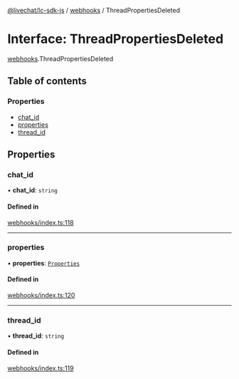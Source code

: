 [@livechat/lc-sdk-js](../README.md) / [webhooks](../modules/webhooks.md) / ThreadPropertiesDeleted

# Interface: ThreadPropertiesDeleted

[webhooks](../modules/webhooks.md).ThreadPropertiesDeleted

## Table of contents

### Properties

- [chat\_id](webhooks.ThreadPropertiesDeleted.md#chat_id)
- [properties](webhooks.ThreadPropertiesDeleted.md#properties)
- [thread\_id](webhooks.ThreadPropertiesDeleted.md#thread_id)

## Properties

### chat\_id

• **chat\_id**: `string`

#### Defined in

[webhooks/index.ts:118](https://github.com/livechat/lc-sdk-js/blob/125a327/src/webhooks/index.ts#L118)

___

### properties

• **properties**: [`Properties`](webhooks_structures_structures.Properties.md)

#### Defined in

[webhooks/index.ts:120](https://github.com/livechat/lc-sdk-js/blob/125a327/src/webhooks/index.ts#L120)

___

### thread\_id

• **thread\_id**: `string`

#### Defined in

[webhooks/index.ts:119](https://github.com/livechat/lc-sdk-js/blob/125a327/src/webhooks/index.ts#L119)

